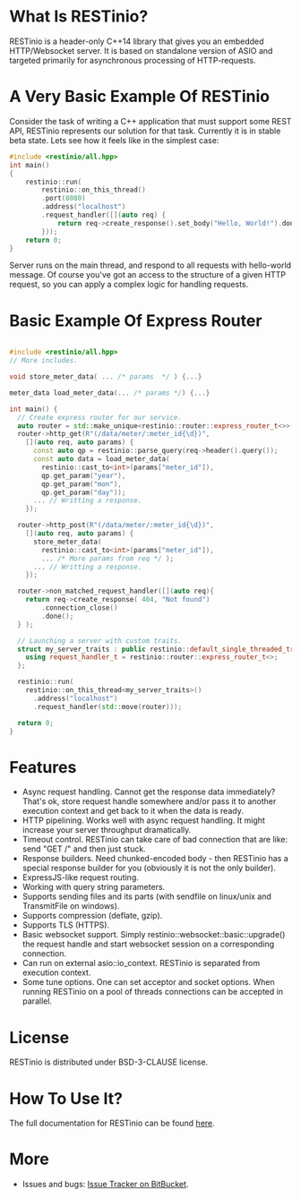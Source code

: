 # What Is RESTinio?

RESTinio is a header-only C++14 library that gives you an embedded
HTTP/Websocket server. It is based on standalone version of ASIO and targeted
primarily for asynchronous processing of HTTP-requests.

# A Very Basic Example Of RESTinio

Consider the task of writing a C++ application that must support some REST API,
RESTinio represents our solution for that task. Currently it is in stable beta state.
Lets see how it feels like in the simplest case:

```C++
#include <restinio/all.hpp>
int main()
{
    restinio::run(
        restinio::on_this_thread()
        .port(8080)
        .address("localhost")
        .request_handler([](auto req) {
            return req->create_response().set_body("Hello, World!").done();
        }));
    return 0;
}
```

Server runs on the main thread, and respond to all requests with hello-world
message. Of course you've got an access to the structure of a given HTTP request,
so you can apply a complex logic for handling requests.

# Basic Example Of Express Router

```C++

#include <restinio/all.hpp>
// More includes.

void store_meter_data( ... /* params  */ ) {...}

meter_data load_meter_data(... /* params */) {...}

int main() {
  // Create express router for our service.
  auto router = std::make_unique<restinio::router::express_router_t<>>();
  router->http_get(R"(/data/meter/:meter_id{\d})",
    [](auto req, auto params) {
      const auto qp = restinio::parse_query(req->header().query());
      const auto data = load_meter_data(
        restinio::cast_to<int>(params["meter_id"]),
        qp.get_param("year"),
        qp.get_param("mon"),
        qp.get_param("day"));
      ... // Writting a response.
    });

  router->http_post(R"(/data/meter/:meter_id{\d})",
    [](auto req, auto params) {
      store_meter_data(
        restinio::cast_to<int>(params["meter_id"]),
        ... /* More params from req */ );
      ... // Writting a response.
    });

  router->non_matched_request_handler([](auto req){
    return req->create_response( 404, "Not found")
        .connection_close()
        .done();
  } );

  // Launching a server with custom traits.
  struct my_server_traits : public restinio::default_single_threaded_traits_t {
    using request_handler_t = restinio::router::express_router_t<>;
  };

  restinio::run(
    restinio::on_this_thread<my_server_traits>()
      .address("localhost")
      .request_handler(std::move(router)));

  return 0;
}
```

# Features

* Async request handling. Cannot get the response data immediately? That's ok,
  store request handle somewhere and/or pass it to another execution context
  and get back to it when the data is ready.
* HTTP pipelining. Works well with async request handling.
  It might increase your server throughput dramatically.
* Timeout control. RESTinio can take care of bad connection that are like: send
  "GET /" and then just stuck.
* Response builders. Need chunked-encoded body - then RESTinio has a special
  response builder for you (obviously it is not the only builder).
* ExpressJS-like request routing.
* Working with query string parameters.
* Supports sending files and its parts (with sendfile on linux/unix and TransmitFile on windows).
* Supports compression (deflate, gzip).
* Supports TLS (HTTPS).
* Basic websocket support. Simply restinio::websocket::basic::upgrade() the
  request handle and start websocket session on a corresponding connection.
* Can run on external asio::io_context. RESTinio is separated from execution
  context.
* Some tune options. One can set acceptor and socket options. When running
  RESTinio on a pool of threads connections can be accepted in parallel.

# License

RESTinio is distributed under BSD-3-CLAUSE license.

# How To Use It?

The full documentation for RESTinio can be found [here](https://stiffstream.com/en/docs/restinio/0.4).

# More

* Issues and bugs:
[Issue Tracker on BitBucket](https://bitbucket.org/sobjectizerteam/restinio-0.4/issues).
